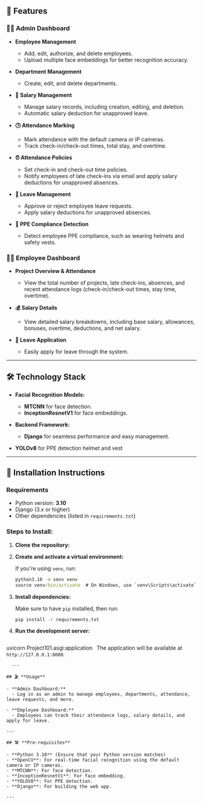 
## 🚀 **Features**

### **👨‍💼 Admin Dashboard**

- **Employee Management**  
  - Add, edit, authorize, and delete employees.
  - Upload multiple face embeddings for better recognition accuracy.
  
- **Department Management**  
  - Create, edit, and delete departments.

- **💸 Salary Management**  
  - Manage salary records, including creation, editing, and deletion.
  - Automatic salary deduction for unapproved leave.

- **🕒 Attendance Marking**  
  - Mark attendance with the default camera or IP cameras.
  - Track check-in/check-out times, total stay, and overtime.


- **⏰ Attendance Policies**  
  - Set check-in and check-out time policies.
  - Notify employees of late check-ins via email and apply salary deductions for unapproved absences.

- **🌴 Leave Management**  
  - Approve or reject employee leave requests.
  - Apply salary deductions for unapproved absences.

- **🦺 PPE Compliance Detection**  
  - Detect employee PPE compliance, such as wearing helmets and safety vests.


### **👩‍💻 Employee Dashboard**

- **Project Overview & Attendance**  
  - View the total number of projects, late check-ins, absences, and recent attendance logs (check-in/check-out times, stay time, overtime).
  
- **💰 Salary Details**  
  - View detailed salary breakdowns, including base salary, allowances, bonuses, overtime, deductions, and net salary.

- **📅 Leave Application**  
  - Easily apply for leave through the system.

---

## 🛠️ **Technology Stack**

- **Facial Recognition Models:**
  - **MTCNN** for face detection.
  - **InceptionResnetV1** for face embeddings.

- **Backend Framework:**
  - **Django** for seamless performance and easy management.
- **YOLOv8** for PPE detection helmet and vest
---

## 📝 **Installation Instructions**

### **Requirements**
- Python version: **3.10**
- Django (3.x or higher)
- Other dependencies (listed in `requirements.txt`)

### **Steps to Install:**

1. **Clone the repository:**

2. **Create and activate a virtual environment:**

   If you're using `venv`, run:

   ```cmd 
   python3.10 -m venv venv
   source venv/bin/activate  # On Windows, use `venv\Scripts\activate`
   ```

3. **Install dependencies:**

   Make sure to have `pip` installed, then run:

   ```cmd
   pip install -r requirements.txt
   ```


4. **Run the development server:**

   ```cmd 
  uvicorn Project101.asgi:application```
``` The application will be available at `http://127.0.0.1:8000`.
```
  ---

## 🎬 **Usage**

- **Admin Dashboard:**
  - Log in as an admin to manage employees, departments, attendance, leave requests, and more.

- **Employee Dashboard:**
  - Employees can track their attendance logs, salary details, and apply for leave.

---

## 🛠️ **Pre-requisites**

- **Python 3.10** (Ensure that your Python version matches)
- **OpenCV**: For real-time facial recognition using the default camera or IP cameras.
- **MTCNN**: For face detection.
- **InceptionResnetV1**: For face embedding.
- **YOLOV8**: For PPE detection.
- **Django**: For building the web app.

---


